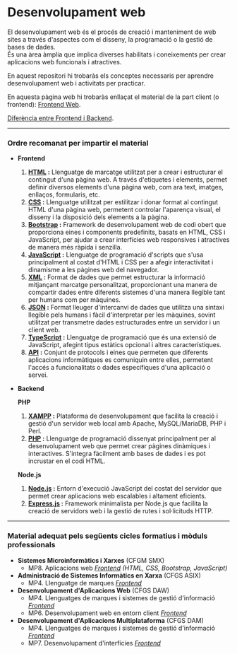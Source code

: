# Desenvolupament web

El desenvolupament web és el procés de creació i manteniment de web sites a través d'aspectes com el disseny, la programació o la gestió de bases de dades. <br>
És una àrea àmplia que implica diverses habilitats i coneixements per crear aplicacions web funcionals i atractives.

En aquest repositori hi trobaràs els conceptes necessaris per aprendre desenvolupament web i activitats per practicar.

En aquesta pàgina web hi trobaràs enllaçat el material de la part client (o frontend): <a href="https://sites.google.com/xtec.cat/frontend-web-tutorial" target="_blank">Frontend Web</a>.

[Diferència entre Frontend i Backend](https://github.com/xbaubes/DesenvolupamentWeb/blob/main/Frontend-vs-Backend.pdf).

---

### Ordre recomanat per impartir el material

  - **Frontend** <a name="frontend"></a>
    <ol type="1">
      <li><strong><a href="https://github.com/xbaubes/DesenvolupamentWeb/tree/main/Frontend/HTML">HTML</a> :</strong> Llenguatge de marcatge utilitzat per a crear i estructurar el contingut d'una pàgina web. A través d'etiquetes i elements, permet definir diversos elements d'una pàgina web, com ara text, imatges, enllaços, formularis, etc.</li>
      <li><strong><a href="https://github.com/xbaubes/DesenvolupamentWeb/tree/main/Frontend/CSS">CSS</a> :</strong> Llenguatge utilitzat per estilitzar i donar format al contingut HTML d'una pàgina web, permetent controlar l'aparença visual, el disseny i la disposició dels elements a la pàgina.</li>
      <li><strong><a href="https://github.com/xbaubes/DesenvolupamentWeb/tree/main/Frontend/Bootstrap">Bootstrap</a> :</strong> Framework de desenvolupament web de codi obert que proporciona eines i components predefinits, basats en HTML, CSS i JavaScript, per ajudar a crear interfícies web responsives i atractives de manera més ràpida i senzilla.</li>
      <li><strong><a href="https://github.com/xbaubes/DesenvolupamentWeb/tree/main/Frontend/JavaScript">JavaScript</a> :</strong> Llenguatge de programació d'scripts que s'usa principalment al costat d'HTML i CSS per a afegir interactivitat i dinamisme a les pàgines web del navegador.</li>
      <li><strong><a href="https://github.com/xbaubes/DesenvolupamentWeb/tree/main/Frontend/XML">XML</a> :</strong> Format de dades que permet estructurar la informació mitjançant marcatge personalitzat, proporcionant una manera de compartir dades entre diferents sistemes d'una manera llegible tant per humans com per màquines.</li>
      <li><strong><a href="https://github.com/xbaubes/DesenvolupamentWeb/tree/main/Frontend/JSON">JSON</a> :</strong> Format lleuger d'intercanvi de dades que utilitza una sintaxi llegible pels humans i fàcil d'interpretar per les màquines, sovint utilitzat per transmetre dades estructurades entre un servidor i un client web.</li>
      <li><strong><a href="https://github.com/xbaubes/DesenvolupamentWeb/tree/main/Frontend/TypeScript">TypeScript</a> :</strong> Llenguatge de programació que és una extensió de JavaScript, afegint tipus estàtics opcional i altres característiques.</li>
      <li><strong><a href="https://github.com/xbaubes/DesenvolupamentWeb/tree/main/Frontend/API">API</a> :</strong> Conjunt de protocols i eines que permeten que diferents aplicacions informàtiques es comuniquin entre elles, permetent l'accés a funcionalitats o dades específiques d'una aplicació o servei.</li>
    </ol>

  - **Backend** <a name="backend"></a>
  
    <strong>PHP</strong>
    <ol type="1">
      <li><strong><a href="https://xbaubes.github.io/modules/desenvolupaweb/xampp/xampp.html?page=XAMPP">XAMPP</a> :</strong>
         Plataforma de desenvolupament que facilita la creació i gestió d'un servidor web local amb Apache, MySQL/MariaDB, PHP i Perl.</li>
      <li><strong><a href="https://github.com/xbaubes/DesenvolupamentWeb/tree/main/Backend/PHP">PHP</a> :</strong>
         Llenguatge de programació dissenyat principalment per al desenvolupament web que permet crear pàgines dinàmiques i interactives. S'integra fàcilment amb bases de dades i es pot incrustar en el codi HTML.</li>
    </ol>
    
    <strong>Node.js</strong>
    <ol type="1">
      <li><strong><a href="https://github.com/xbaubes/DesenvolupamentWeb/tree/main/Backend/Node.js">Node.js</a> :</strong>
         Entorn d'execució JavaScript del costat del servidor que permet crear aplicacions web escalables i altament eficients.</li>
      <li><strong><a href="https://github.com/xbaubes/DesenvolupamentWeb/tree/main/Backend/Node.js/Express.js">Express.js</a> :</strong>
         Framework minimalista per Node.js que facilita la creació de servidors web i la gestió de rutes i sol·licituds HTTP.</li>
    </ol>
    
---

### Material adequat pels següents cicles formatius i mòduls professionals

  - **Sistemes Microinformàtics i Xarxes** (CFGM SMX)  
     - MP8. Aplicacions web [*Frontend*](#frontend) *(HTML, CSS, Bootstrap, JavaScript)*
  - **Administració de Sistemes Informàtics en Xarxa** (CFGS ASIX)  
     - MP4. Llenguatge de marques [*Frontend*](#frontend)
  - **Desenvolupament d'Aplicacions Web** (CFGS DAW)  
     - MP4. Llenguatges de marques i sistemes de gestió d'informació [*Frontend*](#frontend)
     - MP6. Desenvolupament web en entorn client [*Frontend*](#frontend)
  - **Desenvolupament d'Aplicacions Multiplataforma** (CFGS DAM)  
     - MP4. Llenguatges de marques i sistemes de gestió d'informació [*Frontend*](#frontend)
     - MP7. Desenvolupament d'interfícies [*Frontend*](#frontend)
